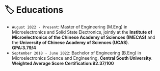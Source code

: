 # 🏷️ Educations

- `August 2022 - Present`: Master of Engineering (M.Eng) in Microelectronics and Solid State Electronics, jointly at the **Institute of Microelectronics of the Chinese Academy of Sciences (IMECAS)** and the **University of Chinese Academy of Sciences (UCAS)**. <br>
    **GPA:3.79/4**
- `September 2018 - June 2022`: Bachelor of Engineering (B.Eng) in Microelectronics Science and Engineering, **Central South University**. <br>
    **Weighted Average Score Certification:92.37/100**
